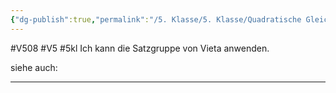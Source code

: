 ```yaml
---
{"dg-publish":true,"permalink":"/5. Klasse/5. Klasse/Quadratische Gleichungen/Satzgruppe von Vieta/"}
---
```


#V508 #V5 #5kl
Ich kann die Satzgruppe von Vieta anwenden.

siehe auch:
___
